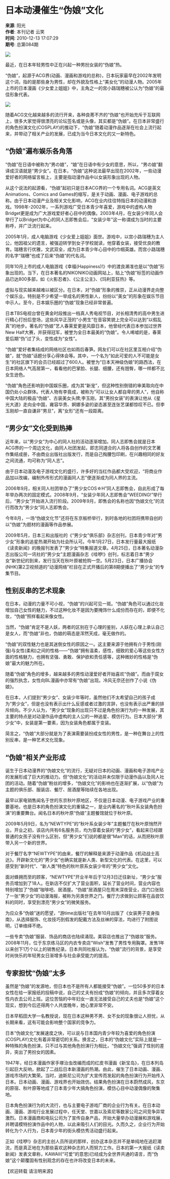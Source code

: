 # 日本动漫催生“伪娘”文化

**来源**: 阳光  
**作者**: 本刊记者 云笑  
**时间**: 2010-12-13 17:07:29  
**期号**: 总第084期  

![](http://img.outlookchina.net/statics/images/cnsunlight300.jpg)

最近，在日本年轻男性中正在兴起一种男扮女装的“伪娘”热。

“伪娘”，起源于ACG界(动画、漫画和游戏的总称)，日本玩家最早在2002年发明这个词，指的是那些身为男性，却在外貌及性格上“美女化”的动漫人物。2005年上市的日本漫画《少女爱上姐姐》中，主角之一的宫小路瑞穗被公认为“伪娘”的最佳形象代表。

![](/upimg/userup/1009/20212G25629.jpg)

随着ACG文化越来越多的流行开来，各种良莠不齐的“伪娘”也开始充斥于互联网上，很多大家觉得很漂亮的论坛签名或是头像，其实都是“伪娘”。在日本非常盛行的角色扮演文化(COSPLAY)的推动下，“伪娘”随着动漫作品逐渐在社会上流行起来，并带动了相关产业的发展，已成为当今日本文化的又一新特色。

## “伪娘”遍布娱乐各角落

“伪娘”在日语中被称为“男の娘”，“娘”在日语中有少女的意思，所以，“男の娘”翻译成汉语就是“男少女”。在日本，“伪娘”这种说法最早出现在2002年，一些动漫爱好者的网络留言板上，主要是指动漫作品中以女装形象出现的人物。

从这个说法的起源看，“伪娘”起初只是日本ACG界的一个专用名词。ACG是英文Animations、Comics and Games的缩写，是关于动画、漫画、电子游戏的总称。由于日本动漫产业及相关文化影响，ACG在业内往往特指日本的动漫和游戏。1998年-2002年，一系列游戏广受日本青少年喜爱，游戏中的虚构人物Bridget更是成为广大游戏爱好者心目中的偶像。2003年4月，在女装少年同人会举行了以Bridget为中心的同人志即售会后，“女装少年”这一称谓成为当时的主要称呼，并广泛流行起来。

2005年1月，成人电脑游戏《少女爱上姐姐》面世。游戏中，以宫小路瑞穗为主人公，他因祖父的遗言，被强迫转学到女子学校就读，他穿着女装，接受优良的教育。瑞穗言行优雅，文武双全，成为日本青少年心目中的巾帼英雄。而宫小路瑞穗的名字“瑞穗”也成了后来“伪娘”的代名词。

同年10月上市的成人电脑游戏《幸福(Happiness)!》中的渡良濑准也是以“伪娘”形象出现的。当下，在日本著名的NIKONIKO动画网站上，贴上“伪娘”标签的动画作品已达800多部，如《火影忍者》、《公主公主》、《玛利亚狂热》等。

虚拟与现实越来越难以被区分。在日本，对“伪娘”形象的推崇，正从动漫界走向整个娱乐业。特别是不少希望一举成名的男性新人，纷纷以“美女”的形象在娱乐节目中示人。至今，日本娱乐圈的“伪娘”现象已经非常普遍。

日本TBS电视台曾在黄金时段推出一档真人秀电视节目，对长相清秀的高中男生进行精心打扮后登场，这些风华正茂的“小男生”在音容笑貌上完全可以达到“以假乱真”的地步。著名的“伪娘”艺人春莱爱更是风靡日本，他曾经代表日本参加过世界New Half大赛，并获得冠军，被誉为全日本最美的“伪娘”。令人唏嘘的是，春莱爱后期“伪”过了头，变性成为“女性”。

“伪娘”爱好者集结成的网络社区也如雨后春笋。网友们可以在社区里互相介绍“伪娘”，就“伪娘”话题分享心得体会等。其中，一个名为“如此可爱的人不可能是女生”的社区旗下的会员已经超过了600人。被誉为“日本天神级伪娘”的路西法，在日本网络人气高居第一，看看他的巴掌脸、长腿、细腰，还有翘臀，哪一样都不比女生逊色。

“伪娘”角色还影响到中国娱乐圈，成为其“新宠”，但这种性别倒错的审美取向在中国仍处小众群体。代表人物有李竟成，被称为“可以让女人都自卑的男人”，他自称中国大陆的极品“伪娘”、古装美女头牌;李玉刚，其“男扮女装”的表演让他从《星光大道》走向全中国，雍容华贵、婀娜多姿的姿态甚至连张艺谋都惊叹不已。但李玉刚却一直自谦非“男旦”，离“女形”还有一段距离。

## “男少女”文化受到热捧

近年来，以“男少女”为中心的同人社的活动逐渐增加。同人志即售会就是日本ACG界的一个周边文化，由同人社团发起，即志同道合的人将各自创作的文艺著作集结成册，不由商业出版社出版发行，而是自己掏腰包印刷，在兴趣相同的好友之间流通，均可称为“同人志”。

由于日本动漫及电子游戏文化的盛行，许多好的当红作品都大受欢迎，“将商业作品加以改编，编制外传形式的漫画同人志”便逐渐成为同人界的主流。

2006年9月，相关同人社团举办了“男少女COS☆H”同人志即售会，自此形成了每年举办两次的固定模式。2008年9月，“女装少年同人志即售会“WEEDING!”举行后，“男少女”开始进入流行阶段。2009年9月，即售会的名称也因“伪娘文化”的流行而改为“男少女”同人志即售会。

今年8月，一场“伪娘文化节”还将在东京板桥举行，到时各地的社团将携带自创的以”伪娘”为题材的漫画等作品参展。

2009年5月，日本三和出版社的《“男少女”俱乐部》杂志创刊，日本青少年对“男少女”形象的追星热潮开始为社会所认可。今年1月27日，日本发行量最大报纸《读卖新闻》的晚报刊发表了“男少女”特集报道文章。4月25日，日本著名动漫杂志出版公司一讯社的“男少女”主题漫画杂志《哇咿!》创刊，标志着日本“男少女”新世纪的到来，发行当天在秋叶原被抢购一空。5月23日，日本广播协会(NHK)第2卫视频道的“动漫网络”栏目在正式开播后的第8期便播出了“男少女”的专集节目。

## 性别反串的艺术现象

在日本，动漫的力量不可小视，“伪娘”的兴起可见一斑。“伪娘”角色可以通过化妆增加自己女性的魅力，不过这种化妆不是因为要掩饰什么成份而存在的，即便不化妆，“伪娘”照样看起来像女性。

当然，“伪娘”肯定不是人妖，两者的区别在于心理的鉴别，人妖在心理上承认自己是女人，而“伪娘”非也，伪娘的萌态是浑然天成，毫无做作的。

“伪娘”的双性魅力也是其迷倒女性的原因之一。这主要来源于他拥有介于男性(刚强)与女性(柔和)之间的性格——“伪娘”拥有温柔，感性，细致的爱心等这些女性方面的性格魅力，也拥有坚强、勇敢、保护欲和责任感等，这种微妙的性格是“伪娘”最大的魅力所在。

随着“伪娘”角色的增多，越来越多的男性动漫爱好者开始喜欢“伪娘”。而由于腐女的强烈执念，女性向BL漫画中亦常有“伪娘”出现。冷风无奈还创作了小说《伪娘》。

在日本，人们提到“男少女”、女装少年等时，虽然他们不太希望自己的孩子成为“男少女”，但是也没有表示出什么反感或者过激的言辞，也没有表示出严重的排斥倾向。不少人认为，“男少女”现象的出现只不过是角色扮演行为的一种发展，其主要的特点是对动漫作品中虚构的主人公的一种追星、模仿行为。日本大部分“男少女”中，女装是第一要素，因为女装角色都属于变装。

简言之，“伪娘”大部分就是为了表演需要装扮成女性的男性，是一种在舞台上的性别反串，是一种艺术文化现象。

## “伪娘”相关产业形成

诞生于日本动漫界的“伪娘文化”的流行，无疑对日本的动画、漫画和电子游戏产业的发展形成了巨大的推动力。但“伪娘文化”的活动并未仅限于动漫作品以及同人社团的活动。随着“伪娘”粉丝的增多，“伪娘文化”的影响也在逐渐扩展，以“伪娘”为主题的俱乐部、服装店、餐厅、居酒屋等陆续在各地出现。

最早以家电销售闻名于世的东京秋叶原地区，不仅是日本动漫、电子游戏产业的重要基地，也是日本的角色扮演文化的重镇之一，是业内著名的“秋叶系女装角色扮演”的重要舞台。闻名日本的秋叶原“伪娘”主题餐馆就位于秋叶原。

2009年5月9日，名为“NEWTYPE”的“秋叶系女装少年”主题餐厅在秋叶原悄然开业。开业之初，该店内共有6名服务员，均为穿着女装的“男少女”，看起来已经跟普通的女孩子没有什么区别，但“男少女”们说的都是很“Man”的话，从而把秋叶原带入另一个新的世界。

对于餐厅名字“NEWTYPE”的由来，餐厅的解释是来源于动漫作品《机动战士高达》。开辟新文化的“男少女”也确实就是新人类、新型文化的代表。在这里，可以感受到“新时代”、“新人类”特色的秋叶原系女装少年的“男少女”文化。

面对蜂拥而至的顾客，“NEWTYPE”开业半年后于12月3日迁往新址，“男少女”服务员增加到了18人。在新店不仅扩大了营业面积，延长了营业时间，营业内容也特别增加了“伪娘”咖啡吧、居酒屋。“伪娘”居酒屋只在周末深夜营业，店门口张贴了一张“男少女”的动漫海报，被称为另类世界之门。餐厅力求做到让顾客在品尝饮料的同时，享受到漂亮“男少女”的微笑服务。

为应众多“伪娘”迷的愿望，“游time出版社”在去年10月出版了《女装男子变身指南》，从选择服饰、化妆技巧到假发的配戴方法及丝袜的穿法，均进行了附图说明，订单络绎不绝。

一些专卖“伪娘”服装、饰品的商店也陆续涌现。美容店也推出了“伪娘妆”服务。2008年11月，位于东京练马区的内衣专卖店“Wish”发售了男性专用胸罩。发售1年以来创下1万个以上的销售纪录。日本共同社报认为，“伪娘”流行的背景，是享受时尚快乐的年轻男女日渐增多与社会承受能力的提高。

## 专家担忧“伪娘”太多

虽然是“伪娘”的发源地，但日本也不是所有人都能接受“伪娘”。一位50多岁的日本女性在给一家报纸的投稿中说，自己的丈夫有扮成“伪娘”的倾向，并且多次穿着女性内衣去公司上班。这位苦恼的中年妇女一直无法接受自己的丈夫也是“伪娘”这个现实，想到今后还得两个人共度晚年，她心里非常不安。

日本早稻田大学一名教授说，现在日本这种男不男、女不女的现象很让人担忧，从长期来看，这有可能会影响整个国家的竞争力。

日本“伪娘文化”发展速度之快，可以说与日本国内青少年较为喜爱的角色扮演(COSPLAY)文化有着非常密切的关系。换言之，日本的“伪娘文化”实际上就是一种特殊的角色扮演，只不过与其他角色扮演行为相比，“伪娘文化”强调了性别的差异，突出了男扮女的因素。

1947年，经日本漫画作家手塚治虫改编而成的红皮书漫画《新宝岛》，在日本列岛引起巨大反响，掀起了二战后日本新漫画的热潮。由此，催生了日本动画、漫画、游戏市场的大繁荣。当时，迪斯尼公司为扩大宣传而发起的角色扮演行为开始传入日本。日本动画、漫画、游戏界也开始效仿。结果角色扮演在日本蔚然成风，东京的原宿、秋叶原等地成了日本青少年大搞角色扮演，模仿心目中动漫偶像的聚集地。

日本角色扮演行为的大流行，也与主要电子游戏厂商的企业行为有关。在日本动画、漫画、游戏行业发展过程中，任天堂、世嘉以及索尼等数家公司之间竞争异常激烈。日本漫画商和电玩公司为了宣传自身产品，开始大量举办动漫展和游戏展，并聘请模特扮演作品中的人物，以此来吸引人们的目光。久而久之，企业行为开始转化为个人行为，日本青少年的街头模仿秀活动盛行起来。

正如《哇咿!》杂志的主创人员所说的那样，创办这本杂志并不是单纯地在追赶潮流，而是真正地在为那些喜欢这种杂志的人而努力工作。日本的第一大报纸《读卖新闻》发表文章称，KAWAII(“可爱”的意思)已经成为全世界共通的语言，而“伪娘”这个颠覆固有性别观念的存在也许将改变日本的未来。

【欢迎转载 请注明来源】